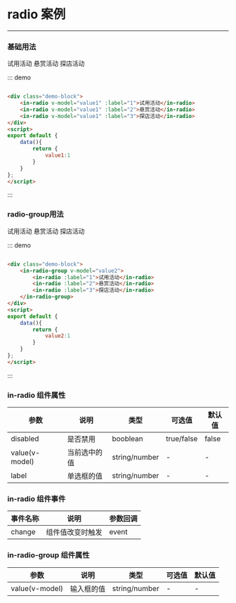 <script>
export default {
    data(){
        return {
            value1:1,
            value2:1
        }
    }
};
</script>

# radio 案例
---
### 基础用法

<div class="demo-block">
    <in-radio v-model="value1" :label="1">试用活动</in-radio>
    <in-radio v-model="value1" :label="2">悬赏活动</in-radio>
    <in-radio v-model="value1" :label="3">探店活动</in-radio>
</div>

::: demo
``` html

<div class="demo-block">
    <in-radio v-model="value1" :label="1">试用活动</in-radio>
    <in-radio v-model="value1" :label="2">悬赏活动</in-radio>
    <in-radio v-model="value1" :label="3">探店活动</in-radio>
</div>
<script>
export default {
    data(){
        return {
            value1:1
        }
    }
};
</script>

```
:::


### radio-group用法

<div class="demo-block">
    <in-radio-group v-model="value2">
        <in-radio :label="1">试用活动</in-radio>
        <in-radio :label="2">悬赏活动</in-radio>
        <in-radio :label="3">探店活动</in-radio>
    </in-radio-group>
</div>

::: demo
``` html

<div class="demo-block">
    <in-radio-group v-model="value2">
        <in-radio :label="1">试用活动</in-radio>
        <in-radio :label="2">悬赏活动</in-radio>
        <in-radio :label="3">探店活动</in-radio>
    </in-radio-group>
</div>
<script>
export default {
    data(){
        return {
            value2:1
        }
    }
};
</script>

```
:::

### in-radio 组件属性
|参数|说明|类型|可选值|默认值|
|---|---|---|---|---|
| disabled | 是否禁用 | booblean | true/false | false |
| value(v-model) | 当前选中的值 | string/number | - | - |
| label | 单选框的值 | string/number | - | - |

### in-radio 组件事件
|事件名称|说明|参数回调|
|---|---|---|
| change | 组件值改变时触发 | event |

### in-radio-group 组件属性
|参数|说明|类型|可选值|默认值|
|---|---|---|---|---|
| value(v-model) | 输入框的值 | string/number | - | - |
